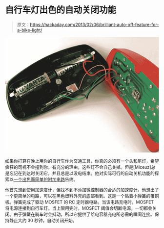 # 自行车灯出色的自动关闭功能

> 原文：<https://hackaday.com/2013/02/06/brilliant-auto-off-feature-for-a-bike-light/>

![auto-off-bike-light-switch](img/1a1da61e527c55f4e74d7b88ccf8e3b4.png)

如果你打算在晚上用你的自行车作为交通工具，你真的必须有一个头和尾灯，希望疯狂的司机不会撞到你。有充分的理由，这些灯不会自己关掉。但是[Miceuz]总是忘记在到达时关闭它，并且总是以没电结束。他对实际可行的自动关机功能的探索以[一个出色而简单的附加电路](http://wemakethings.net/2013/02/03/auto-off-bike-light/)告终。

他首先想到使用加速度计，但找不到不添加微控制器的合适的加速度计。他想出了一个更简单的电路，可以在黑色塑料外壳的底部看到。这是一个贴着小弹簧的覆铜板。弹簧完成了驱动 MOSFET 的 RC 定时器电路。当该电路充电时，MOSFET 将电源连接到自行车灯。当上限用完时，MOSFET 阈值会切断电源，一切都会关闭。由于弹簧在骑车时会抖动，所以它提供了给电容器充电所必需的瞬间连接。保持静止大约 30 秒钟，自动关闭开始。